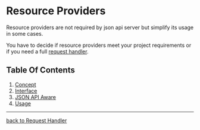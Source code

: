 # Resource Providers

Resource providers are not required by json api server but simplify its usage in some cases.

You have to decide if resource providers meet your project requirements or if you need a full [request handler](../index.md).

## Table Of Contents
1. [Concept](#concept)
1. [Interface](d#interface)
1. [JSON API Aware](#json-api-aware)
1. [Usage](#usage)



*****

[back to Request Handler](../index.md)
